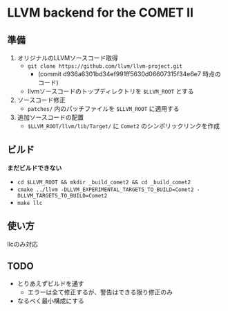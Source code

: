 # LLVM backend for the COMET II


## 準備
1. オリジナルのLLVMソースコード取得
    * `git clone https://github.com/llvm/llvm-project.git`
        * (commit d936a6301bd34ef991ff5630d06607315f34e6e7 時点のコード)
    * llvmソースコードのトップディレクトリを `$LLVM_ROOT` とする
2. ソースコード修正
    * `patches/` 内のパッチファイルを `$LLVM_ROOT` に適用する
3. 追加ソースコードの配置
    * `$LLVM_ROOT/llvm/lib/Target/` に `Comet2` のシンボリックリンクを作成


## ビルド
__まだビルドできない__
* `cd $LLVM_ROOT && mkdir _build_comet2 && cd _build_comet2`
* `cmake ../llvm -DLLVM_EXPERIMENTAL_TARGETS_TO_BUILD=Comet2 -DLLVM_TARGETS_TO_BUILD=Comet2`
* `make llc`


## 使い方
llcのみ対応


## TODO
* とりあえずビルドを通す
    * エラーは全て修正するが、警告はできる限り修正のみ
* なるべく最小構成にする

